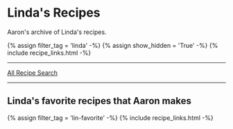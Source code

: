 # Linda's Recipes

Aaron's archive of Linda's recipes.

{% assign filter_tag = 'linda' -%}
{% assign show_hidden = 'True' -%}
{% include recipe_links.html -%}

* * *

<a class="button search" href="./Recipes/search/">All Recipe Search</a>

* * *

## Linda's favorite recipes that Aaron makes

{% assign filter_tag = 'lin-favorite' -%}
{% include recipe_links.html -%}
